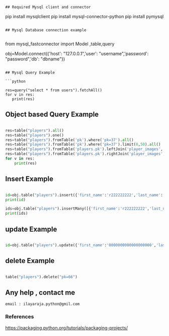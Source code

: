 

```

## Required Mysql client and connector
```
pip install mysqlclient
pip install mysql-connector-python
pip install pymysql

```

## Mysql Database connection example


```
from  mysql_fastconnector import  Model ,table,query

obj=Model.connect({'host': "127.0.0.1",'user': "username",'password': "password",'db': "dbname"})

```

## Mysql Query Example

```python

res=query("select * from users").fetchAll()
for v in res: 
   print(res)

```

## Object based Query Example

```python

res=table("players").all()
res=table("players").one()
res=table("players").fromTable('pk').where('pk=37').all()
res=table("players").fromTable('pk').where('pk=37').limit(0,50).all()
res=table("players").fromTable('players.pk').leftJoin('player_images','player_id=players.pk').where('players.pk=37').limit(0,50).all()
res=table("players").fromTable('players.pk').rightJoin('player_images','player_id=players.pk').where('players.pk=37').limit(0,50).all()
for v in res:   
    print(res)

```

## Insert Example

```python

id=obj.table("players").insert({'first_name':'r222222222','last_name':'r33333333','id':'555','email':'aa@gmail.com','mobile':'987654321'}).getId()
print(id)

ids=obj.table("players").insertMany([{'first_name':'r222222222','last_name':'r33333333','id':'555','email':'aa@gmail.com','mobile':'987654321'},{'first_name':'r222222223333333333','last_name':'r33333333','id':'555','email':'aa@gmail.com','mobile':'987654321'}])
print(ids)

```

## update Example

```python

id=obj.table("players").update({'first_name':'0000000000000000000','last_name':'r33333333','id':'555','email':'aa@gmail.com','mobile':'987654321'},"pk=66")


```

## delete Example

```python

table("players").delete("pk=66")

```

## Any help , contact me
```
email : ilayaraja.python@gmil.com

```








### References
https://packaging.python.org/tutorials/packaging-projects/
